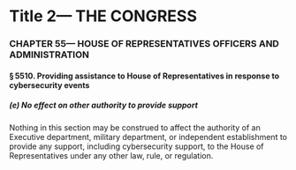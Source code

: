 
# Title 2— THE CONGRESS
### CHAPTER 55— HOUSE OF REPRESENTATIVES OFFICERS AND ADMINISTRATION
#### § 5510. Providing assistance to House of Representatives in response to cybersecurity events
##### (e) No effect on other authority to provide support

Nothing in this section may be construed to affect the authority of an Executive department, military department, or independent establishment to provide any support, including cybersecurity support, to the House of Representatives under any other law, rule, or regulation.
